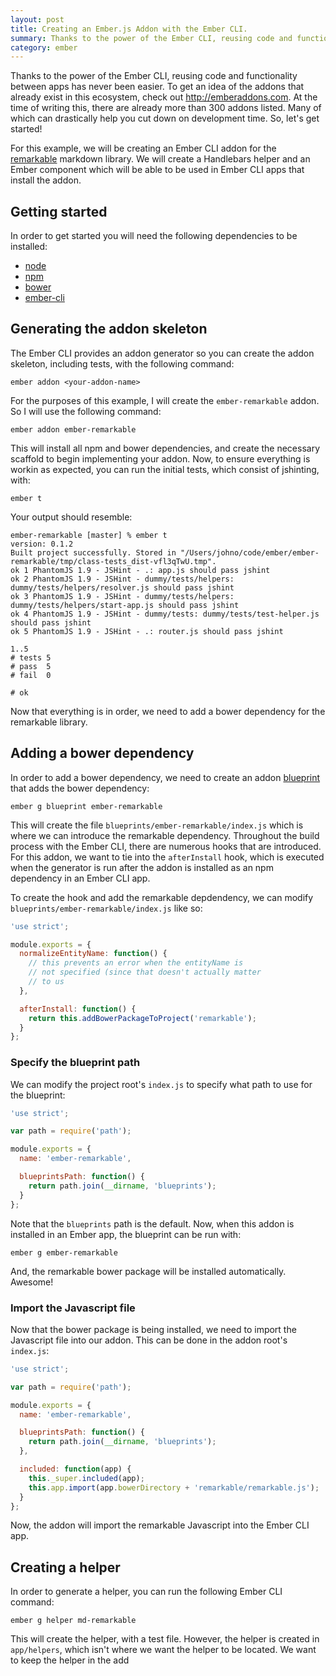 ```yaml
---
layout: post
title: Creating an Ember.js Addon with the Ember CLI.
summary: Thanks to the power of the Ember CLI, reusing code and functionality between apps has never been easier.
category: ember
---
```


Thanks to the power of the Ember CLI, reusing code and functionality between apps has never been easier. To
get an idea of the addons that already exist in this ecosystem, check out <http://emberaddons.com>. At the
time of writing this, there are already more than 300 addons listed. Many of which can drastically help
you cut down on development time. So, let's get started!

For this example, we will be creating an Ember CLI addon for the [remarkable](https://github.com/jonschlinkert/remarkable)
markdown library. We will create a Handlebars helper and an Ember component which will be able to be
used in Ember CLI apps that install the addon.

## Getting started

In order to get started you will need the following dependencies to be installed:

* [node](http://nodejs.org/)
* [npm](https://www.npmjs.org/)
* [bower](http://bower.io)
* [ember-cli](http://www.ember-cli.com)

## Generating the addon skeleton

The Ember CLI provides an addon generator so you can create the addon skeleton, including tests,
with the following command:

```
ember addon <your-addon-name>
```

For the purposes of this example, I will create the `ember-remarkable` addon. So I will use the
following command:

```
ember addon ember-remarkable
```

This will install all npm and bower dependencies, and create the necessary scaffold to begin
implementing your addon. Now, to ensure everything is workin as expected, you can run the initial
tests, which consist of jshinting, with:

```
ember t
```

Your output should resemble:

```
ember-remarkable [master] % ember t
version: 0.1.2
Built project successfully. Stored in "/Users/johno/code/ember/ember-remarkable/tmp/class-tests_dist-vfl3qTwU.tmp".
ok 1 PhantomJS 1.9 - JSHint - .: app.js should pass jshint
ok 2 PhantomJS 1.9 - JSHint - dummy/tests/helpers: dummy/tests/helpers/resolver.js should pass jshint
ok 3 PhantomJS 1.9 - JSHint - dummy/tests/helpers: dummy/tests/helpers/start-app.js should pass jshint
ok 4 PhantomJS 1.9 - JSHint - dummy/tests: dummy/tests/test-helper.js should pass jshint
ok 5 PhantomJS 1.9 - JSHint - .: router.js should pass jshint

1..5
# tests 5
# pass  5
# fail  0

# ok
```

Now that everything is in order, we need to add a bower dependency for the remarkable library.

## Adding a bower dependency

In order to add a bower dependency, we need to create an addon
[blueprint](http://www.ember-cli.com/#generators-and-blueprints) that adds the bower dependency:

```
ember g blueprint ember-remarkable
```

This will create the file `blueprints/ember-remarkable/index.js` which is where we can introduce the remarkable
dependency. Throughout the build process with the Ember CLI, there are numerous hooks that are introduced. For
this addon, we want to tie into the `afterInstall` hook, which is executed when the generator is run after the
addon is installed as an npm dependency in an Ember CLI app.

To create the hook and add the remarkable depdendency, we can modify `blueprints/ember-remarkable/index.js`
like so:

```javascript
'use strict';

module.exports = {
  normalizeEntityName: function() {
    // this prevents an error when the entityName is
    // not specified (since that doesn't actually matter
    // to us
  },

  afterInstall: function() {
    return this.addBowerPackageToProject('remarkable');
  }
};
```

### Specify the blueprint path

We can modify the project root's `index.js` to specify what path to use for the blueprint:

```javascript
'use strict';

var path = require('path');

module.exports = {
  name: 'ember-remarkable',

  blueprintsPath: function() {
    return path.join(__dirname, 'blueprints');
  }
};
```

Note that the `blueprints` path is the default. Now, when this addon is installed in an Ember
app, the blueprint can be run with:

```
ember g ember-remarkable
```

And, the remarkable bower package will be installed automatically. Awesome!

### Import the Javascript file

Now that the bower package is being installed, we need to import the Javascript file into our addon. This
can be done in the addon root's `index.js`:

```javascript
'use strict';

var path = require('path');

module.exports = {
  name: 'ember-remarkable',

  blueprintsPath: function() {
    return path.join(__dirname, 'blueprints');
  },

  included: function(app) {
    this._super.included(app);
    this.app.import(app.bowerDirectory + 'remarkable/remarkable.js');
  }
};
```

Now, the addon will import the remarkable Javascript into the Ember CLI app.

## Creating a helper

In order to generate a helper, you can run the following Ember CLI command:

```
ember g helper md-remarkable
```

This will create the helper, with a test file. However, the helper is created in `app/helpers`, which
isn't where we want the helper to be located. We want to keep the helper in the add
